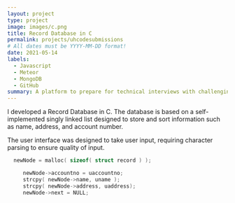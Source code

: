 ```yaml
---
layout: project
type: project
image: images/c.png
title: Record Database in C
permalink: projects/uhcodesubmissions
# All dates must be YYYY-MM-DD format!
date: 2021-05-14
labels:
  - Javascript
  - Meteor
  - MongoDB
  - GitHub
summary: A platform to prepare for technical interviews with challenging problems designed for ICS 314.  
---
```


I developed a Record Database in C.  The database is based on a self-implemented singly linked list designed to store and sort information such as name, address, and account number.  

The user interface was designed to take user input, requiring character parsing to ensure quality of input.  

```c
  newNode = malloc( sizeof( struct record ) );

     newNode->accountno = uaccountno;
     strcpy( newNode->name, uname );
     strcpy( newNode->address, uaddress);
     newNode->next = NULL;

```
